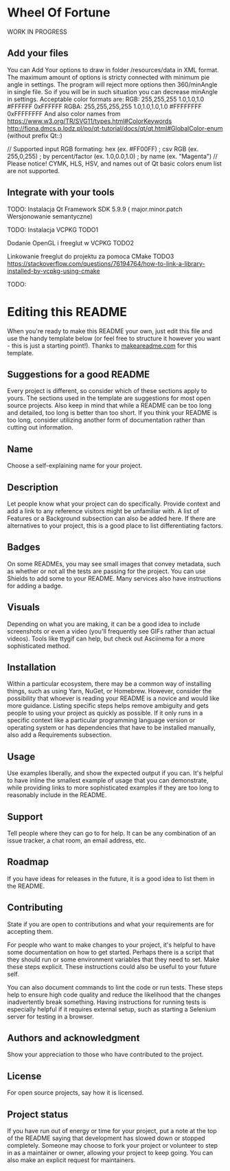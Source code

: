 # Wheel Of Fortune
WORK IN PROGRESS

## Add your files
You can Add Your options to draw in folder /resources/data in XML format.
The maximum amount of options is stricty connected with minimum pie angle in settings.
The program will reject more options then 360/minAngle in single file. 
So if you will be in such situation you can decrease minAngle in settings.
Acceptable color formats are:
RGB:
255,255,255
1.0,1.0,1.0
#FFFFFF
0xFFFFFF
RGBA:
255,255,255,255
1.0,1.0,1.0,1.0
#FFFFFFFF
0xFFFFFFFF
And also color names from https://www.w3.org/TR/SVG11/types.html#ColorKeywords  http://fiona.dmcs.p.lodz.pl/po/qt-tutorial/docs/qt/qt.html#GlobalColor-enum (without prefix Qt::)

// Supported input RGB formating: hex (ex. #FF00FF) ; csv RGB  (ex. 255,0,255) ; by percent/factor (ex. 1.0,0.0,1.0) ; by name (ex. "Magenta")
// Please notice! CYMK, HLS, HSV, and names out of Qt basic colors enum list are not supported.

## Integrate with your tools

TODO: Instalacja Qt Framework SDK 5.9.9  ( major.minor.patch Wersjonowanie semantyczne) 

TODO: Instalacja VCPKG
TODO1

Dodanie OpenGL i freeglut w VCPKG
TODO2

Linkowanie freeglut do projektu za pomoca CMake
TODO3
https://stackoverflow.com/questions/76194764/how-to-link-a-library-installed-by-vcpkg-using-cmake


TODO:
# Editing this README

When you're ready to make this README your own, just edit this file and use the handy template below (or feel free to structure it however you want - this is just a starting point!). Thanks to [makeareadme.com](https://www.makeareadme.com/) for this template.

## Suggestions for a good README

Every project is different, so consider which of these sections apply to yours. The sections used in the template are suggestions for most open source projects. Also keep in mind that while a README can be too long and detailed, too long is better than too short. If you think your README is too long, consider utilizing another form of documentation rather than cutting out information.

## Name
Choose a self-explaining name for your project.

## Description
Let people know what your project can do specifically. Provide context and add a link to any reference visitors might be unfamiliar with. A list of Features or a Background subsection can also be added here. If there are alternatives to your project, this is a good place to list differentiating factors.

## Badges
On some READMEs, you may see small images that convey metadata, such as whether or not all the tests are passing for the project. You can use Shields to add some to your README. Many services also have instructions for adding a badge.

## Visuals
Depending on what you are making, it can be a good idea to include screenshots or even a video (you'll frequently see GIFs rather than actual videos). Tools like ttygif can help, but check out Asciinema for a more sophisticated method.

## Installation
Within a particular ecosystem, there may be a common way of installing things, such as using Yarn, NuGet, or Homebrew. However, consider the possibility that whoever is reading your README is a novice and would like more guidance. Listing specific steps helps remove ambiguity and gets people to using your project as quickly as possible. If it only runs in a specific context like a particular programming language version or operating system or has dependencies that have to be installed manually, also add a Requirements subsection.

## Usage
Use examples liberally, and show the expected output if you can. It's helpful to have inline the smallest example of usage that you can demonstrate, while providing links to more sophisticated examples if they are too long to reasonably include in the README.

## Support
Tell people where they can go to for help. It can be any combination of an issue tracker, a chat room, an email address, etc.

## Roadmap
If you have ideas for releases in the future, it is a good idea to list them in the README.

## Contributing
State if you are open to contributions and what your requirements are for accepting them.

For people who want to make changes to your project, it's helpful to have some documentation on how to get started. Perhaps there is a script that they should run or some environment variables that they need to set. Make these steps explicit. These instructions could also be useful to your future self.

You can also document commands to lint the code or run tests. These steps help to ensure high code quality and reduce the likelihood that the changes inadvertently break something. Having instructions for running tests is especially helpful if it requires external setup, such as starting a Selenium server for testing in a browser.

## Authors and acknowledgment
Show your appreciation to those who have contributed to the project.

## License
For open source projects, say how it is licensed.

## Project status
If you have run out of energy or time for your project, put a note at the top of the README saying that development has slowed down or stopped completely. Someone may choose to fork your project or volunteer to step in as a maintainer or owner, allowing your project to keep going. You can also make an explicit request for maintainers.
